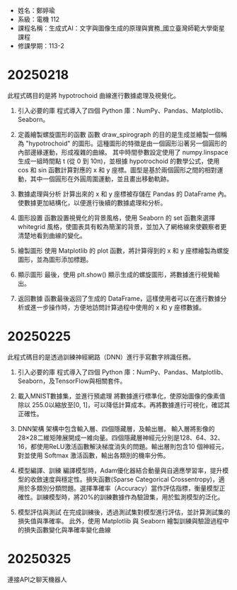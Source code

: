 - 姓名：鄭婷瑜
- 系級：電機 112
- 課程名稱：生成式AI：文字與圖像生成的原理與實務_國立臺灣師範大學衛星課程
- 修課學期：113-2



# 20250218
此程式碼目的是將 hypotrochoid 曲線進行數據處理及視覺化。

1. 引入必要的庫
程式導入了四個 Python 庫：NumPy、Pandas、Matplotlib、Seaborn。

2. 定義繪製螺旋圖形的函數
函數 draw_spirograph 的目的是生成並繪製一個稱為 "hypotrochoid" 的圖形。這種圖形的特徵是由一個圓形沿著另一個圓形的內部邊緣運動，形成複雜的曲線。
其中時間參數設定使用了 numpy.linspace 生成一組時間點 t (從 0 到 10π)，並根據 hypotrochoid 的數學公式，使用 cos 和 sin 函數計算對應的 x 和 y 座標。圖型是基於兩個圓形之間的相對運動，其中一個圓形在外圓周圍運動，並且畫出移動軌跡。

3. 數據處理與分析
計算出來的 x 和 y 座標被存儲在 Pandas 的 DataFrame 內。使數據更加結構化，以便進行後續的數據處理和分析。

4. 圖形設置
函數設置視覺化的背景風格，使用 Seaborn 的 set 函數來選擇 whitegrid 風格，使圖表具有較為簡潔的背景，並加入了網格線來使觀察者更清楚地看到曲線的變化。

5. 繪製圖形
使用 Matplotlib 的 plot 函數，將計算得到的 x 和 y 座標繪製為螺旋圖形，並為圖形添加標題。

6. 顯示圖形
最後，使用 plt.show() 顯示生成的螺旋圖形，將數據進行視覺輸出。

7. 返回數據
函數最後返回了生成的 DataFrame，這樣使用者可以在進行數據分析或進一步操作時，方便地訪問計算過程中使用的 x 和 y 座標數據。


# 20250225
此程式碼目的是透過訓練神經網路（DNN）進行手寫數字辨識任務。

1. 引入必要的庫
程式導入了四個 Python 庫：NumPy、Pandas、Matplotlib、Seaborn，及TensorFlow與相關套件。

2. 載入MNIST數據集，並進行預處理
將數據進行標準化，使原始圖像的像素值除以 255.0以縮放至[0, 1]，可以降低計算成本。再將數據進行可視化，確認其正確性。

3. DNN架構
架構中包含輸入層、四個隱藏層，及輸出層。
輸入層將影像的28×28二維矩陣展開成一維向量。四個隱藏層神經元分別是128、64、32、16，都使用ReLU激活函數解決梯度消失的問題。輸出層則包含10 個神經元，對並使用 Softmax 激活函數，輸出各類別的機率分佈。

4. 模型編譯、訓練
編譯模型時，Adam優化器結合動量與自適應學習率，提升模型的收斂速度與穩定性。損失函數(Sparse Categorical Crossentropy)，適用於多類別分類問題。選擇準確率（Accuracy）當作評估指標，衡量模型正確性。訓練模型時，將20%的訓練數據作為驗證集，用於監測模型的泛化。

5. 模型評估與測試
在完成訓練後，透過測試集對模型進行評估，並計算測試集的損失值與準確率。
此外，使用 Matplotlib 與 Seaborn 繪製訓練與驗證過程中的損失函數變化與準確率變化曲線



# 20250325
連接API之聊天機器人
